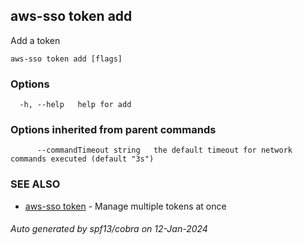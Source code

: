 ## aws-sso token add

Add a token

```
aws-sso token add [flags]
```

### Options

```
  -h, --help   help for add
```

### Options inherited from parent commands

```
      --commandTimeout string   the default timeout for network commands executed (default "3s")
```

### SEE ALSO

* [aws-sso token](aws-sso_token.md)	 - Manage multiple tokens at once

###### Auto generated by spf13/cobra on 12-Jan-2024
